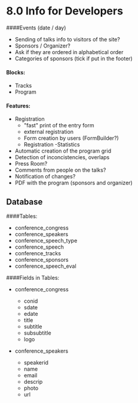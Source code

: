 # 8.0 Info for Developers

####Events (date / day)
- Sending of talks info to visitors of the site?
- Sponsors / Organizer?
 - Ask if they are ordered in alphabetical order
 - Categories of sponsors (tick if put in the footer)

#### Blocks:
- Tracks
- Program

#### Features:
- Registration
    - "fast" print of the entry form
    - external registration
    - Form creation by users (FormBuilder?)
    - Registration -Statistics
- Automatic creation of the program grid
- Detection of inconcistencies, overlaps
- Press Room?
- Comments from people on the talks?
- Notification of changes?
- PDF with the program (sponsors and organizer)


## Database 

####Tables:

- conference_congress 
- conference_speakers 
- conference_speech_type 
- conference_speech 
- conference_tracks 
- conference_sponsors 
- conference_speech_eval

####Fields in Tables:

+ conference_congress 
    - conid 
    - sdate 
    - edate 
    - title 
    - subtitle 
    - subsubtitle 
    - logo
 

+ conference_speakers 
    - speakerid 
    - name 
    - email 
    - descrip 
    - photo 
    - url
